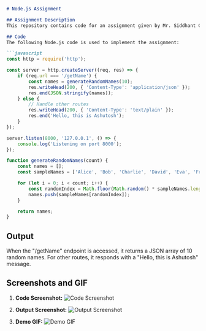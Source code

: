 ```markdown
# Node.js Assignment

## Assignment Description
This repository contains code for an assignment given by Mr. Siddhant Goswami. The task is to create an HTTP server using Node.js that provides an endpoint "/getName". When this endpoint is accessed, it generates and returns 10 random names in JSON format. Additionally, it responds with a "Hello, this is Ashutosh" message for other routes.

## Code
The following Node.js code is used to implement the assignment:

```javascript
const http = require('http');

const server = http.createServer((req, res) => {
    if (req.url === '/getName') {
        const names = generateRandomNames(10);
        res.writeHead(200, { 'Content-Type': 'application/json' });
        res.end(JSON.stringify(names));
    } else {
        // Handle other routes
        res.writeHead(200, { 'Content-Type': 'text/plain' });
        res.end('Hello, this is Ashutosh');
    }
});

server.listen(8000, '127.0.0.1', () => {
    console.log('Listening on port 8000');
});

function generateRandomNames(count) {
    const names = [];
    const sampleNames = ['Alice', 'Bob', 'Charlie', 'David', 'Eva', 'Frank', 'Grace', 'Hannah', 'Ivy', 'Jack'];

    for (let i = 0; i < count; i++) {
        const randomIndex = Math.floor(Math.random() * sampleNames.length);
        names.push(sampleNames[randomIndex]);
    }

    return names;
}
```

## Output
When the "/getName" endpoint is accessed, it returns a JSON array of 10 random names. For other routes, it responds with a "Hello, this is Ashutosh" message.

## Screenshots and GIF

1. **Code Screenshot:**
   ![Code Screenshot](https://i.postimg.cc/7hxGX41c/Screenshot-2023-09-02-at-11-46-30-PM.png)

2. **Output Screenshot:**
   ![Output Screenshot](https://i.postimg.cc/26NBbh1C/Screenshot-2023-09-02-at-11-45-42-PM.png)

3. **Demo GIF:**
   ![Demo GIF](https://im.ezgif.com/tmp/ezgif-1-6f8f115115.gif)
